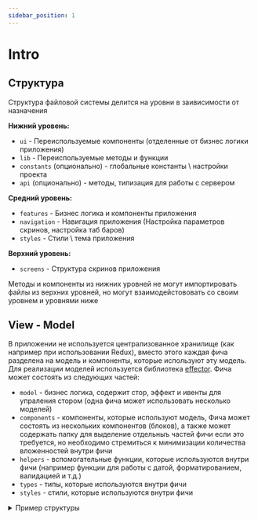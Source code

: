 ```yaml
---
sidebar_position: 1
---
```


# Intro

## Структура
Структура файловой системы делится на уровни в заивисимости от назначения 

**Нижний уровень:**
- `ui` - Переиспользуемые компоненты (отделенные от бизнес логики приложения)
- `lib` - Переиспользуемые методы и функции
- `constants` (опционально)  - глобальные константы \ настройки проекта
- `api` (опционально)  - методы, типизация для работы с сервером

**Средний уровень:**
- `features` - Бизнес логика и компоненты приложения
- `navigation` - Навигация приложения (Настройка параметров скринов, настройка таб баров)
- `styles` - Стили \ тема приложения

**Верхний уровень:**
- `screens` - Структура скринов приложения

Методы и компоненты из нижних уровней не могут импортировать файлы из верхних уровней, 
но могут взаимодейстововать со своим уровнем и уровнями ниже

## View - Model

В приложении не используется централизованное хранилище (как например при использовании Redux), 
вместо этого каждая фича разделена на модель и компоненты, которые используют эту модель.
Для реализации моделей используется библиотека [effector](https://effector.dev/). Фича может состоять из следующих частей:
- `model` - бизнес логика, содержит стор, эффект и ивенты для упраления стором (одна фича может использовать несколько моделей)
- `components` - компоненты, которые используют модель, Фича может состоять из нескольких компонентов (блоков),
а также может содержать папку для выделение отдельныъ частей фичи если это требуется, но необходимо стремиться к минимизации количества 
вложенностей внутри фичи
- `helpers` - вспомогательные функции, которые используются внутри фичи (например функции для работы с датой, форматированием, валидацией и т.д.)
- `types` - типы, которые используются внутри фичи
- `styles` - стили, которые используются внутри фичи

<details>
  <summary>Пример структуры</summary>

```bash
│
├── api
│   ├── api.ts
│   ├── types.ts
│   └── ...
│
├── constants
│   ├── constants.ts
│   └── ...
│
├── features
│   ├── profile
│   │   ├── Profile.tsx
│   │   ├── model.ts
│   │   ├── helpers.ts
│   │   ├── types.ts
│   │   ├── styles.ts
│   │   └── editProfile
│   │       ├── EditProfileForm.tsx
│   │       ├── EditAvatarBlock.tsx
│   │       ├── model.ts
│   │       └── helpers.ts
│   ├── artWork
│   │   ├── ArtWorkDetails.tsx
│   │   ├── ArtWorkInteractivePanel.tsx
│   │   ├── model.ts
│   │   ├── helpers.ts
│   │   ├── hooks.ts
│   │   ├── types.ts
│   │   ├── request.ts
│   │   └── artWorkList
│   │       ├── ArtWorksList.tsx
│   │       ├── ArtWorkItem.tsx
│   │       └── constants.ts
│   └── ...
│
├── lib
│   ├── connection
│   │   ├── hook.internetConnection.ts
│   │   └── model.internet.ts
│   ├── permissions
│   │   ├── helpers.ts
│   │   └── model.ts
│   ├── helpers
│   │   ├── math.ts
│   │   ├── date.ts
│   │   ├── string.ts
│   │   └── array.ts
│   └── ...
│
└── ui
    ├── buttons
    │   ├── PresetButton.tsx
    │   ├── Button.Camera.tsx
    │   ├── Button.Facebook.tsx
    │   ├── Button.Google.tsx
    │   ├── Button.Arrow.tsx
    │   └── ...
    ├── Span.tsx
    ├── Row.tsx
    ├── Tab.tsx
    └── ...
```
</details>
